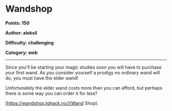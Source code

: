# Wandshop
**Points: 150**

**Author: aleksil**

**Difficulty: challenging**

**Category: web**

---

Since you'll be starting your magic studies soon you will have to purchase your first wand. 
As you consider yourself a prodigy no ordinary wand will do, 
you must have the elder wand!

Unfortunately the elder wand costs more than you can afford, but perhaps there
is some way you can order it for less?

[https://wandshop.tghack.no/](Wand Shop).
